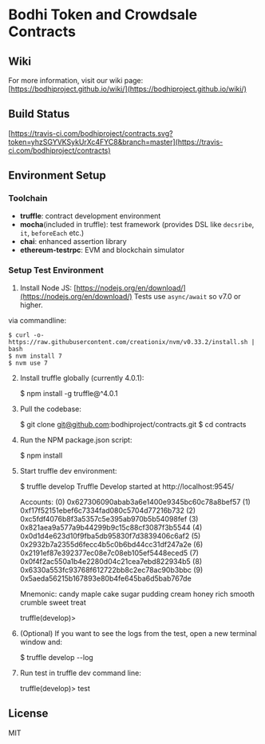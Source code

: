 # Bodhi Token and Crowdsale Contracts 

## Wiki
For more information, visit our wiki page: [https://bodhiproject.github.io/wiki/](https://bodhiproject.github.io/wiki/)

## Build Status
[https://travis-ci.com/bodhiproject/contracts.svg?token=yhzSGYVKSykUrXc4FYC8&branch=master](https://travis-ci.com/bodhiproject/contracts)

## Environment Setup

### Toolchain

* __truffle__: contract development environment
* __mocha__(included in truffle): test framework (provides DSL like `decsribe`, `it`, `beforeEach` etc.)
* __chai__: enhanced assertion library
* __ethereum-testrpc__: EVM and blockchain simulator

### Setup Test Environment
1. Install Node JS: [https://nodejs.org/en/download/](https://nodejs.org/en/download/)
  Tests use `async/await` so v7.0 or higher.

  via commandline:

    $ curl -o- https://raw.githubusercontent.com/creationix/nvm/v0.33.2/install.sh | bash
    $ nvm install 7
    $ nvm use 7

2. Install truffle globally (currently 4.0.1):

    $ npm install -g truffle@^4.0.1

3. Pull the codebase:

    $ git clone git@github.com:bodhiproject/contracts.git
    $ cd contracts

3. Run the NPM package.json script:

    $ npm install

4. Start truffle dev environment:

    $ truffle develop
    Truffle Develop started at http://localhost:9545/

    Accounts:
    (0) 0x627306090abab3a6e1400e9345bc60c78a8bef57
    (1) 0xf17f52151ebef6c7334fad080c5704d77216b732
    (2) 0xc5fdf4076b8f3a5357c5e395ab970b5b54098fef
    (3) 0x821aea9a577a9b44299b9c15c88cf3087f3b5544
    (4) 0x0d1d4e623d10f9fba5db95830f7d3839406c6af2
    (5) 0x2932b7a2355d6fecc4b5c0b6bd44cc31df247a2e
    (6) 0x2191ef87e392377ec08e7c08eb105ef5448eced5
    (7) 0x0f4f2ac550a1b4e2280d04c21cea7ebd822934b5
    (8) 0x6330a553fc93768f612722bb8c2ec78ac90b3bbc
    (9) 0x5aeda56215b167893e80b4fe645ba6d5bab767de

    Mnemonic: candy maple cake sugar pudding cream honey rich smooth crumble sweet treat

    truffle(develop)> 

5. (Optional) If you want to see the logs from the test, open a new terminal window and:

    $ truffle develop --log

6. Run test in truffle dev command line:

    truffle(develop)> test
    

## License
MIT
